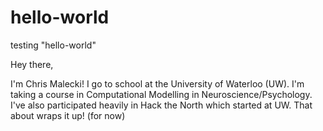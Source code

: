 # hello-world
testing "hello-world" 

Hey there,

I'm Chris Malecki! 
I go to school at the University of Waterloo (UW). 
I'm taking a course in Computational Modelling in Neuroscience/Psychology. 
I've also participated heavily in Hack the North which started at UW.
That about wraps it up! (for now)
